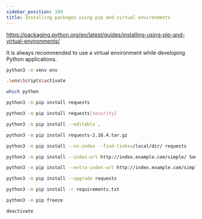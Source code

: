 ```yaml
---
sidebar_position: 100
title: Installing packages using pip and virtual environments
---
```


<https://packaging.python.org/en/latest/guides/installing-using-pip-and-virtual-environments/>

It is always recommended to use a virtual environment while developing Python applications.

```bash
python3 -m venv env

.\env\Scripts\activate

which python

python3 -m pip install requests

python3 -m pip install requests[security]

python3 -m pip install --editable .

python3 -m pip install requests-2.18.4.tar.gz

python3 -m pip install --no-index --find-links=/local/dir/ requests

python3 -m pip install --index-url http://index.example.com/simple/ SomeProject

python3 -m pip install --extra-index-url http://index.example.com/simple/ SomeProject

python3 -m pip install --upgrade requests

python3 -m pip install -r requirements.txt

python3 -m pip freeze

deactivate
```
